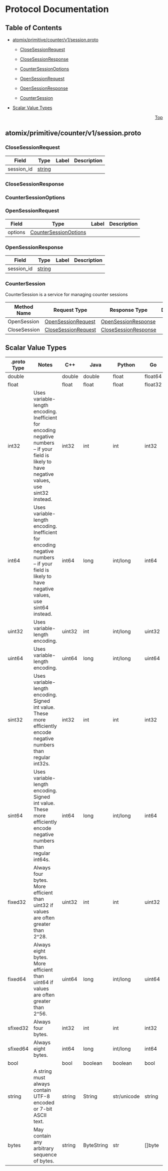 # Protocol Documentation
<a name="top"></a>

## Table of Contents

- [atomix/primitive/counter/v1/session.proto](#atomix/primitive/counter/v1/session.proto)
    - [CloseSessionRequest](#atomix.primitive.counter.v1.CloseSessionRequest)
    - [CloseSessionResponse](#atomix.primitive.counter.v1.CloseSessionResponse)
    - [CounterSessionOptions](#atomix.primitive.counter.v1.CounterSessionOptions)
    - [OpenSessionRequest](#atomix.primitive.counter.v1.OpenSessionRequest)
    - [OpenSessionResponse](#atomix.primitive.counter.v1.OpenSessionResponse)
  
    - [CounterSession](#atomix.primitive.counter.v1.CounterSession)
  
- [Scalar Value Types](#scalar-value-types)



<a name="atomix/primitive/counter/v1/session.proto"></a>
<p align="right"><a href="#top">Top</a></p>

## atomix/primitive/counter/v1/session.proto



<a name="atomix.primitive.counter.v1.CloseSessionRequest"></a>

### CloseSessionRequest



| Field | Type | Label | Description |
| ----- | ---- | ----- | ----------- |
| session_id | [string](#string) |  |  |






<a name="atomix.primitive.counter.v1.CloseSessionResponse"></a>

### CloseSessionResponse







<a name="atomix.primitive.counter.v1.CounterSessionOptions"></a>

### CounterSessionOptions







<a name="atomix.primitive.counter.v1.OpenSessionRequest"></a>

### OpenSessionRequest



| Field | Type | Label | Description |
| ----- | ---- | ----- | ----------- |
| options | [CounterSessionOptions](#atomix.primitive.counter.v1.CounterSessionOptions) |  |  |






<a name="atomix.primitive.counter.v1.OpenSessionResponse"></a>

### OpenSessionResponse



| Field | Type | Label | Description |
| ----- | ---- | ----- | ----------- |
| session_id | [string](#string) |  |  |





 

 

 


<a name="atomix.primitive.counter.v1.CounterSession"></a>

### CounterSession
CounterSession is a service for managing counter sessions

| Method Name | Request Type | Response Type | Description |
| ----------- | ------------ | ------------- | ------------|
| OpenSession | [OpenSessionRequest](#atomix.primitive.counter.v1.OpenSessionRequest) | [OpenSessionResponse](#atomix.primitive.counter.v1.OpenSessionResponse) |  |
| CloseSession | [CloseSessionRequest](#atomix.primitive.counter.v1.CloseSessionRequest) | [CloseSessionResponse](#atomix.primitive.counter.v1.CloseSessionResponse) |  |

 



## Scalar Value Types

| .proto Type | Notes | C++ | Java | Python | Go | C# | PHP | Ruby |
| ----------- | ----- | --- | ---- | ------ | -- | -- | --- | ---- |
| <a name="double" /> double |  | double | double | float | float64 | double | float | Float |
| <a name="float" /> float |  | float | float | float | float32 | float | float | Float |
| <a name="int32" /> int32 | Uses variable-length encoding. Inefficient for encoding negative numbers – if your field is likely to have negative values, use sint32 instead. | int32 | int | int | int32 | int | integer | Bignum or Fixnum (as required) |
| <a name="int64" /> int64 | Uses variable-length encoding. Inefficient for encoding negative numbers – if your field is likely to have negative values, use sint64 instead. | int64 | long | int/long | int64 | long | integer/string | Bignum |
| <a name="uint32" /> uint32 | Uses variable-length encoding. | uint32 | int | int/long | uint32 | uint | integer | Bignum or Fixnum (as required) |
| <a name="uint64" /> uint64 | Uses variable-length encoding. | uint64 | long | int/long | uint64 | ulong | integer/string | Bignum or Fixnum (as required) |
| <a name="sint32" /> sint32 | Uses variable-length encoding. Signed int value. These more efficiently encode negative numbers than regular int32s. | int32 | int | int | int32 | int | integer | Bignum or Fixnum (as required) |
| <a name="sint64" /> sint64 | Uses variable-length encoding. Signed int value. These more efficiently encode negative numbers than regular int64s. | int64 | long | int/long | int64 | long | integer/string | Bignum |
| <a name="fixed32" /> fixed32 | Always four bytes. More efficient than uint32 if values are often greater than 2^28. | uint32 | int | int | uint32 | uint | integer | Bignum or Fixnum (as required) |
| <a name="fixed64" /> fixed64 | Always eight bytes. More efficient than uint64 if values are often greater than 2^56. | uint64 | long | int/long | uint64 | ulong | integer/string | Bignum |
| <a name="sfixed32" /> sfixed32 | Always four bytes. | int32 | int | int | int32 | int | integer | Bignum or Fixnum (as required) |
| <a name="sfixed64" /> sfixed64 | Always eight bytes. | int64 | long | int/long | int64 | long | integer/string | Bignum |
| <a name="bool" /> bool |  | bool | boolean | boolean | bool | bool | boolean | TrueClass/FalseClass |
| <a name="string" /> string | A string must always contain UTF-8 encoded or 7-bit ASCII text. | string | String | str/unicode | string | string | string | String (UTF-8) |
| <a name="bytes" /> bytes | May contain any arbitrary sequence of bytes. | string | ByteString | str | []byte | ByteString | string | String (ASCII-8BIT) |

